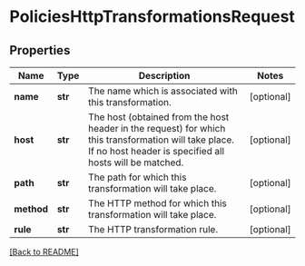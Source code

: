 # PoliciesHttpTransformationsRequest


## Properties

Name | Type | Description | Notes
------------ | ------------- | ------------- | -------------
**name** | **str** | The name which is associated with this transformation.  | [optional] 
**host** | **str** | The host (obtained from the host header in the request) for which this transformation will take place.  If no host header is specified all hosts will be matched.  | [optional] 
**path** | **str** | The path for which this transformation will take place.  | [optional] 
**method** | **str** | The HTTP method for which this transformation will take place.  | [optional] 
**rule** | **str** | The HTTP transformation rule.  | [optional] 

[[Back to README]](../README.md)



